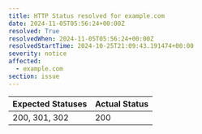 ```yaml
---
title: HTTP Status resolved for example.com
date: 2024-11-05T05:56:24+00:00Z
resolved: True
resolvedWhen: 2024-11-05T05:56:24+00:00Z
resolvedStartTime: 2024-10-25T21:09:43.191474+00:00
severity: notice
affected:
  - example.com
section: issue
---
```


| Expected Statuses | Actual Status  |
|-------------------|----------------|
| 200, 301, 302 | 200 |
